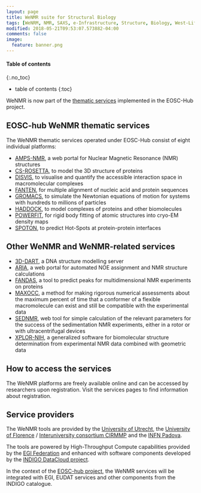 ```yaml
---
layout: page
title: WeNMR suite for Structural Biology
tags: [WeNRM, NMR, SAXS, e-Infrastructure, Structure, Biology, West-Life, EU, EGI, Grid, EOSC]
modified: 2018-05-21T09:53:07.573882-04:00
comments: false
image:
  feature: banner.png
---
```


#### Table of contents
{:.no_toc}
* table of contents
{:toc}


WeNMR is now part of the <a href="https://www.eosc-hub.eu/catalogue/WeNMR%20suite%20for%20Structural%20Biology" target="_blank">thematic services</a> implemented in the EOSC-Hub project.

## EOSC-hub WeNMR thematic services

The WeNMR thematic services operated under EOSC-Hub consist of eight individual platforms:

* <a href="http://py-enmr.cerm.unifi.it/access/index" target="_blank">AMPS-NMR</a>, a web portal for Nuclear Magnetic Resonance (NMR) structures
* <a href="http://haddock.science.uu.nl/enmr/services/CS-ROSETTA3/" target="_blank">CS-ROSETTA</a>, to model the 3D structure of proteins
* <a href="http://haddock.science.uu.nl/enmr/services/DISVIS" target="_blank">DISVIS</a>, to visualise and quantify the accessible interaction space in macromolecular complexes
* <a href="http://abs.cerm.unifi.it:8080/" target="_blank">FANTEN</a>, for multiple alignment of nucleic acid and protein sequences
* <a href="http://haddock.science.uu.nl/enmr/services/GROMACS/main.php" target="_blank">GROMACS</a>, to simulate the Newtonian equations of motion for systems with hundreds to millions of particles
* <a href="http://haddock.science.uu.nl/enmr/services/HADDOCK2.2/" target="_blank">HADDOCK</a>, to model complexes of proteins and other biomolecules
* <a href="http://haddock.science.uu.nl/enmr/services/POWERFIT" target="_blank">POWERFIT</a>, for rigid body fitting of atomic structures into cryo-EM density maps
* <a href="http://haddock.science.uu.nl/services/SPOTON" target="_blank">SPOTON</a>, to predict Hot-Spots at protein-protein interfaces


## Other WeNMR and WeNMR-related services


* <a href="http://haddock.chem.uu.nl/enmr/services/3DDART/" target="_blank">3D-DART</a>, a DNA structure modelling server
* <a href="http://enmr.chemie.uni-frankfurt.de/portal/aria.html" target="_blank">ARIA</a>, a web portal for automated NOE assignment and NMR structure calculations
* <a href="http://haddock.science.uu.nl/services/FANDAS" target="_blank">FANDAS</a>, a tool to predict peaks for multidimensional NMR experiments on proteins
* <a href="http://py-enmr.cerm.unifi.it/access/index/maxocc" target="_blank">MAXOCC</a>, a method for making rigorous numerical assessments about the maximum percent of time that a conformer of a flexible macromolecule can exist and still be compatible with the experimental data 
* <a href="http://py-enmr.cerm.unifi.it/access/index/sednmr" target="_blank">SEDNMR</a>, web tool for simple calculation of the relevant parameters for the success of the sedimentation NMR experiments, either in a rotor or with ultracentrifugal devices
* <a href="http://py-enmr.cerm.unifi.it/access/index/xplor-nih" target="_blank">XPLOR-NIH</a>, a generalized software for biomolecular structure determination from experimental NMR data combined with geometric data

## How to access the services

The WeNMR platforms are freely available online and can be accessed by researchers upon registration. Visit the services pages to find information about registration.


## Service providers

The WeNMR tools are provided by the <a href="http://www.uu.nl/" target="_blank">University of Utrecht</a>, the <a href="https://www.unifi.it/changelang-eng.html" target="_blank">University of Florence</a> / <a href="http://www.cerm.unifi.it" target="_blank">Interuniversity consortium CIRMMP</a> and the <a href="http://home.infn.it/en/">INFN Padova</a>.

The tools are powered by High-Throughput Compute capabilities provided by the <a href="http://www.egi.eu">EGI Federation</a> and enhanced with software components developed by the <a href="https://www.indigo-datacloud.eu">INDIGO DataCloud project</a>.

In the context of the <a href="https://www.eosc-hub.eu">EOSC-hub project</a>, the WeNMR services will be integrated with EGI, EUDAT services and other components from the INDIGO catalogue.
